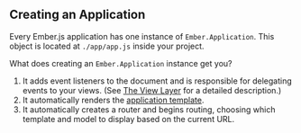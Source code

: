 ## Creating an Application
Every Ember.js application has one instance of `Ember.Application`.
This object is located at `./app/app.js` inside your project.

What does creating an `Ember.Application` instance get you?

1. It adds event listeners to the document and is responsible for
   delegating events to your views. (See [The View
   Layer](../understanding-ember/the-view-layer)
  for a detailed description.)
1. It automatically renders the [application
   template](../templates/the-application-template).
1. It automatically creates a router and begins routing, choosing which
   template and model to display based on the current URL.
